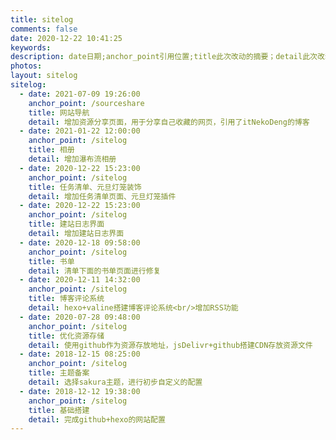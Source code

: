 ```yaml
---
title: sitelog
comments: false
date: 2020-12-22 10:41:25
keywords:
description: date日期;anchor_point引用位置;title此次改动的摘要；detail此次改动的详情;⚠是按照从上到下展示的，所以插入新的，要从头部插入
photos:
layout: sitelog
sitelog:
  - date: 2021-07-09 19:26:00
    anchor_point: /sourceshare
    title: 网站导航
    detail: 增加资源分享页面，用于分享自己收藏的网页，引用了itNekoDeng的博客
  - date: 2021-01-22 12:00:00
    anchor_point: /sitelog
    title: 相册
    detail: 增加瀑布流相册
  - date: 2020-12-22 15:23:00
    anchor_point: /sitelog
    title: 任务清单、元旦灯笼装饰
    detail: 增加任务清单页面、元旦灯笼插件
  - date: 2020-12-22 15:23:00
    anchor_point: /sitelog
    title: 建站日志界面
    detail: 增加建站日志界面
  - date: 2020-12-18 09:58:00
    anchor_point: /sitelog
    title: 书单
    detail: 清单下面的书单页面进行修复
  - date: 2020-12-11 14:32:00
    anchor_point: /sitelog
    title: 博客评论系统
    detail: hexo+valine搭建博客评论系统<br/>增加RSS功能
  - date: 2020-07-28 09:48:00
    anchor_point: /sitelog
    title: 优化资源存储
    detail: 使用github作为资源存放地址，jsDelivr+github搭建CDN存放资源文件
  - date: 2018-12-15 08:25:00
    anchor_point: /sitelog
    title: 主题备案
    detail: 选择sakura主题，进行初步自定义的配置  
  - date: 2018-12-12 19:38:00
    anchor_point: /sitelog
    title: 基础搭建
    detail: 完成github+hexo的网站配置
---
```


